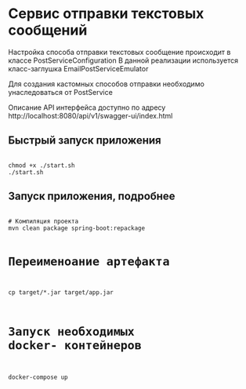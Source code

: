 # Сервис отправки текстовых сообщений

Настройка способа отправки текстовых сообщение происходит в классе PostServiceConfiguration
В данной реализации используется класс-заглушка EmailPostServiceEmulator

Для создания кастомных способов отправки необходимо унаследоваться от PostService

Описание API интерфейса доступно по адресу http://localhost:8080/api/v1/swagger-ui/index.html

## Быстрый запуск приложения
<code>
chmod +x ./start.sh
./start.sh
</code>

## Запуск приложения, подробнее

<code>
# Компиляция проекта
mvn clean package spring-boot:repackage

# Переименоание артефакта
cp target/*.jar target/app.jar

# Запуск необходимых docker- контейнеров
docker-compose up
</code>
